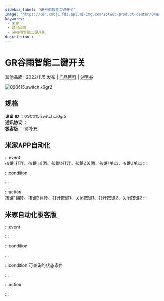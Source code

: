 ```yaml
---
sidebar_label: 'GR谷雨智能二键开关'
image: 'https://cdn.cnbj1.fds.api.mi-img.com/iotweb-product-center/04aabcfe09938b4ba8e4703d678eb3e2_1665650051107.png?GalaxyAccessKeyId=AKVGLQWBOVIRQ3XLEW&Expires=9223372036854775807&Signature=Rah5RFk3+fS2M3LL5CbfbL4+F48='
keywords: 
 - 米家
 - 其他品牌
 - GR谷雨智能二键开关
description : ''
---
```

# GR谷雨智能二键开关

其他品牌 | 2022/11/5 发布 | [产品百科](https://home.mi.com/webapp/content/baike/product/index.html?model=090615.switch.x6gr2/) | [说明书](https://home.mi.com/views/introduction.html?model=090615.switch.x6gr2&region=cn)

![090615.switch.x6gr2](https://cdn.cnbj1.fds.api.mi-img.com/iotweb-product-center/04aabcfe09938b4ba8e4703d678eb3e2_1665650051107.png?GalaxyAccessKeyId=AKVGLQWBOVIRQ3XLEW&Expires=9223372036854775807&Signature=Rah5RFk3+fS2M3LL5CbfbL4+F48=)

## 规格  
> 
**设备 ID** ：090615.switch.x6gr2  
**通讯协议** ：  
**极客版**  ： 待补充 


## 米家APP自动化  

:::event  
按键1打开、按键1关闭、按键2打开、按键2关闭、按键1单击、按键2单击
:::

:::condition  

:::

:::action   
按键1翻转、按键2翻转、打开按键1、关闭按键1、打开按键2、关闭按键2
:::

## 米家自动化极客版  

:::event  

:::

:::condition  

:::

:::condition 可查询的状态条件  

:::

:::action  

:::

        
